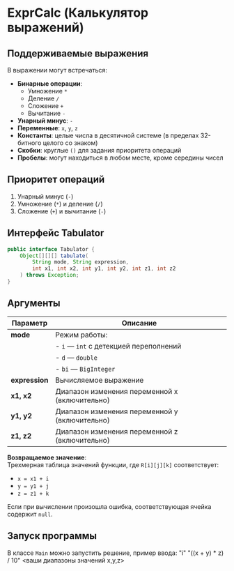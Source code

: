 # ExprCalc (Калькулятор выражений)

## Поддерживаемые выражения
В выражении могут встречаться:
- **Бинарные операции**:
  - Умножение `*`
  - Деление `/`
  - Сложение `+`
  - Вычитание `-`
- **Унарный минус**: `-`
- **Переменные**: `x`, `y`, `z`
- **Константы**: целые числа в десятичной системе (в пределах 32-битного целого со знаком)
- **Скобки**: круглые `()` для задания приоритета операций
- **Пробелы**: могут находиться в любом месте, кроме середины чисел

## Приоритет операций
1. Унарный минус (`-`)
2. Умножение (`*`) и деление (`/`)
3. Сложение (`+`) и вычитание (`-`)

## Интерфейс Tabulator
```java
public interface Tabulator {
    Object[][][] tabulate(
        String mode, String expression,
        int x1, int x2, int y1, int y2, int z1, int z2
    ) throws Exception;
}
```

## Аргументы

| Параметр    | Описание |
|-------------|----------|
| **mode**    | Режим работы: |
|             | - `i` — `int` с детекцией переполнений |
|             | - `d` — `double` |
|             | - `bi` — `BigInteger` |
| **expression** | Вычисляемое выражение |
| **x1, x2**  | Диапазон изменения переменной x (включительно) |
| **y1, y2**  | Диапазон изменения переменной y (включительно) |
| **z1, z2**  | Диапазон изменения переменной z (включительно) |

**Возвращаемое значение**:  
Трехмерная таблица значений функции, где `R[i][j][k]` соответствует:
- `x = x1 + i`
- `y = y1 + j` 
- `z = z1 + k`

Если при вычислении произошла ошибка, соответствующая ячейка содержит `null`.

## Запуск программы

В классе `Main` можно запустить решение, пример ввода: "i" "((x + y) * z) / 10" <ваши диапазоны значений x,y,z>
